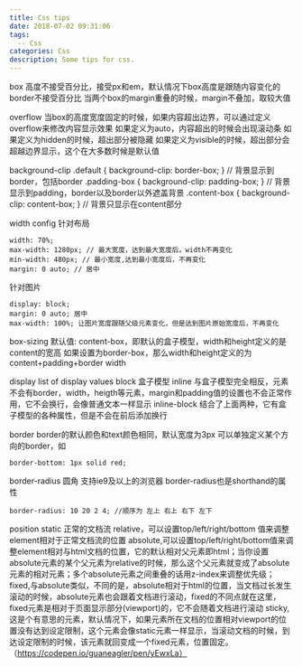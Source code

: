 ```yaml
---
title: Css tips
date: 2018-07-02 09:31:06
tags:
  -- Css
categories: Css
description: Some tips for css.
---
```


box 高度不接受百分比，接受px和em，默认情况下box高度是跟随内容变化的
border不接受百分比
当两个box的margin重叠的时候，margin不叠加，取较大值

overflow
当box的高度宽度固定的时候，如果内容超出边界，可以通过定义overflow来修改内容显示效果
如果定义为auto，内容超出的时候会出现滚动条
如果定义为hidden的时候，超出部分被隐藏
如果定义为visible的时候，超出部分会超越边界显示，这个在大多数时候是默认值

background-clip
.default     { background-clip: border-box;  } // 背景显示到border，包括border
.padding-box { background-clip: padding-box; } // 背景显示到padding，border以及border以外遮盖背景
.content-box { background-clip: content-box; } // 背景只显示在content部分

width config
针对布局
```
width: 70%;
max-width: 1280px; // 最大宽度，达到最大宽度后，width不再变化
min-width: 480px; // 最小宽度,达到最小宽度后，不再变化
margin: 0 auto; // 居中
```
针对图片
```
display: block;
margin: 0 auto; 居中
max-width: 100%; 让图片宽度跟随父级元素变化，但是达到图片原始宽度后，不再变化
```

box-sizing
默认值: content-box，即默认的盒子模型，width和height定义的是content的宽高
如果设置为border-box，那么width和height定义的为content+padding+border width

display
list of display values
block 盒子模型
inline 与盒子模型完全相反，元素不会有border，width，heigth等元素，margin和padding值的设置也不会正常作用，它不会换行，会像普通文本一样显示
inline-block 结合了上面两种，它有盒子模型的各种属性，但是不会在前后添加换行

border
border的默认颜色和text颜色相同，默认宽度为3px
可以单独定义某个方向的border，如
```
border-bottom: 1px solid red;
```
border-radius  圆角
支持ie9及以上的浏览器
border-radius也是shorthand的属性
```
border-radius: 10 20 2 4; //顺序为 左上 右上 右下 左下
```

position
static 正常的文档流
relative，可以设置top/left/right/bottom 值来调整element相对于正常文档流的位置
absolute,可以设置top/left/right/bottom值来调整element相对与html文档的位置，它的默认相对父元素即html；当你设置absolute元素的某个父元素为relative的时候，那么这个父元素就变成了absolute元素的相对元素；多个absolute元素之间重叠的话用z-index来调整优先级；
fixed,与absolute类似，不同的是，absolute相对于html的位置，当文档过长发生滚动的时候，absolute元素也会跟着文档进行滚动，fixed的不同点就在这里，fixed元素是相对于页面显示部分(viewport)的，它不会随着文档进行滚动
sticky,这是个有意思的元素，默认情况下，如果元素所在文档的位置相对viewport的位置没有达到设定限制，这个元素会像static元素一样显示，当滚动文档的时候，到达设定限制的时候，该元素就回变成一个fixed元素，位置固定。 （https://codepen.io/guaneagler/pen/yEwxLa）
